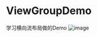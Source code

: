 # ViewGroupDemo
学习横向流布局做的Demo 
![image](https://github.com/chengcnaplex/ViewGroupDemo/tree/master/gif/demo.png)
